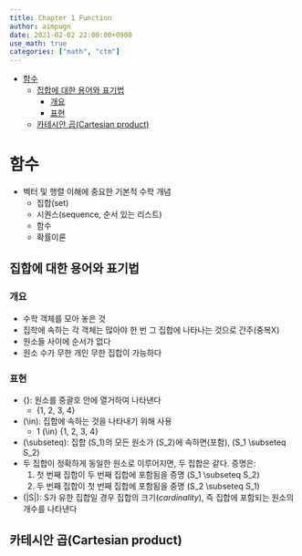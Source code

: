 ```yaml
---
title: Chapter 1 Function
author: aimpugn
date: 2021-02-02 22:00:00+0900
use_math: true
categories: ["math", "ctm"]
---
```


- [함수](#함수)
  - [집합에 대한 용어와 표기법](#집합에-대한-용어와-표기법)
    - [개요](#개요)
    - [표현](#표현)
  - [카테시안 곱(Cartesian product)](#카테시안-곱cartesian-product)

# 함수

- 벡터 및 행렬 이해에 중요한 기본적 수학 개념
  - 집합(set)
  - 시퀀스(sequence, 순서 있는 리스트)
  - 함수
  - 확률이론

## 집합에 대한 용어와 표기법

### 개요

- 수학 객체를 모아 놓은 것
- 집학에 속하는 각 객체는 많아야 한 번 그 집합에 나타나는 것으로 간주(중복X)
- 원소들 사이에 순서가 없다
- 원소 수가 무한 개인 무한 집합이 가능하다

### 표현

- {}: 원소를 중괄호 안에 열거하여 나타낸다
  - {1, 2, 3, 4}
- \(\in\): 집합에 속하는 것을 나타내기 위해 사용
  - 1 \(\in\) {1, 2, 3, 4}
- \(\subseteq\): 집합 \(S_1\)의 모든 원소가 \(S_2\)에 속하면(포함), \(S_1 \subseteq S_2\)
- 두 집합이 정확하게 동일한 원소로 이루어지면, 두 집합은 같다. 증명은:
  1. 첫 번째 집합이 두 번째 집합에 포함됨을 증명 \(S_1 \subseteq S_2\)
  2. 두 번째 집합이 첫 번째 집합에 포함됨을 중명 \(S_2 \subseteq S_1\)
- \(|S|\): S가 유한 집합일 경우 집합의 크기(_cardinality_), 즉 집합에 포함되는 원소의 개수를 나타낸다

## 카테시안 곱(Cartesian product)
